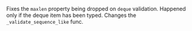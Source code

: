 Fixes the `maxlen` property being dropped on `deque` validation. Happened only if the deque item has been typed. Changes the `_validate_sequence_like` func.
